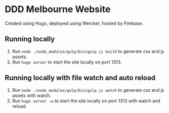 # DDD Melbourne Website

Created using Hugo, deployed using Wercker, hosted by Firebase.  

## Running locally
1. Run `node ./node_modules/gulp/bin/gulp.js build` to generate css and js assets.
2. Run `hugo server` to start the site locally on port 1313.

## Running locally with file watch and auto reload
1. Run `node ./node_modules/gulp/bin/gulp.js watch` to generate css and js assets with watch.
2. Run `hugo server -w` to start the site locally on port 1313 with watch and reload. 

